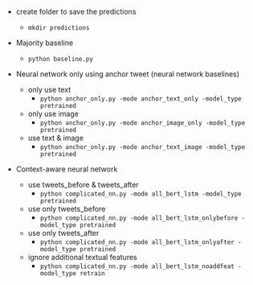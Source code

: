 - create folder to save the predictions
  - `mkdir predictions`

- Majority baseline
  - `python baseline.py`
    
- Neural network only using anchor tweet (neural network baselines)
  - only use text
    - `python anchor_only.py -mode anchor_text_only -model_type pretrained`
  - only use image
    - `python anchor_only.py -mode anchor_image_only -model_type pretrained`
  - use text & image
    - `python anchor_only.py -mode anchor_text_image -model_type pretrained`

- Context-aware neural network
  - use tweets_before & tweets_after
    - `python complicated_nn.py -mode all_bert_lstm -model_type pretrained`
  - use only tweets_before
    - `python complicated_nn.py -mode all_bert_lstm_onlybefore -model_type pretrained`
  - use only tweets_after
    - `python complicated_nn.py -mode all_bert_lstm_onlyafter -model_type pretrained`
  - ignore additional textual features
    - `python complicated_nn.py -mode all_bert_lstm_noaddfeat -model_type retrain`